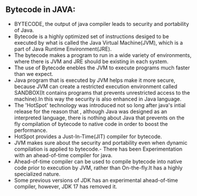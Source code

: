 ## Bytecode in JAVA:
- BYTECODE, the output of java compiler leads to security and portability of Java.
- Bytecode is a highly optimized set of instructions desiged to be executed by what is called the Java Virtual Machine(JVM), which is a part of Java Runtime Environment(JRE).
- The bytecode makes a program to run in a wide variety of environments, where there is JVM and JRE should be existing in each system.
- The use of Bytecode enebles the JVM to execute programs much faster than we expect.
- Java program that is executed by JVM helps make it more secure, because JVM can create a restricted execution environment called SANDBOX(It contains programs that prevents unrestricted access to the machine).In this way the security is also enhanced in Java language.
- The 'HotSpot' technology was introduced not so long after java's intial release for the reason that , although Java was designed as an interpreted language, there is nothing about Java that prevents on the fly compilation of bytecode to native code in order to boost the performance.
- HotSpot  provides a Just-In-Time(JIT) compiler for bytecode.
- JVM makes sure about the security and portability even when dynamic compilation is applied to bytecode.- There has been Experimentation with an ahead-of-time compiler for java.
- Ahead-of-time compiler can be used to compile bytecode into native code prior to execution by JVM, rather than On-the-fly.It has a highly specialized nature.
- Some previous versions of JDK has an experimental ahead-of-time compiler, however, JDK 17 has removed it. 



